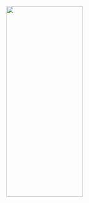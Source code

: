 <img src="https://github.com/Mukund-Vaghasiya13/AppleFrameWork/assets/115715969/6ff56a0b-d5d9-4046-9d28-f1253d6bc7c5" width="200" height="500">

